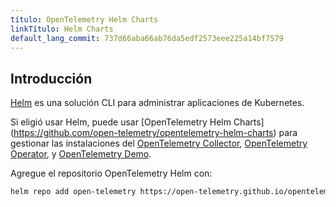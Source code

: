 ```yaml
---
título: OpenTelemetry Helm Charts
linkTítulo: Helm Charts
default_lang_commit: 737d66aba66ab76da5edf2573eee225a14bf7579
---
```


## Introducción

[Helm](https://helm.sh/) es una solución CLI para administrar aplicaciones de Kubernetes.

Si eligió usar Helm, puede usar
[OpenTelemetry Helm Charts] (https://github.com/open-telemetry/opentelemetry-helm-charts)
para gestionar las instalaciones del [OpenTelemetry Collector](/docs/collector),
[OpenTelemetry Operator](/docs/kubernetes/operator), y
[OpenTelemetry Demo](/docs/demo).

Agregue el repositorio OpenTelemetry Helm con:

```sh
helm repo add open-telemetry https://open-telemetry.github.io/opentelemetry-helm-charts
```
